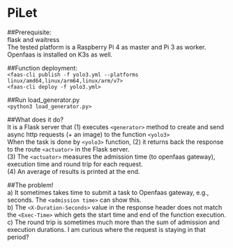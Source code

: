 # PiLet 

##Prerequisite:\
flask and waitress \
The tested platform is a Raspberry Pi 4 as master and Pi 3 as worker. Openfaas is installed on K3s as well.

##Function deployment: \
`<faas-cli publish -f yolo3.yml --platforms linux/amd64,linux/arm64,linux/arm/v7>` \
`<faas-cli deploy -f yolo3.yml>` 

##Run load_generator.py \
`<python3 load_generator.py>` 

##What does it do? \
It is a Flask server that (1) executes `<generator>` method to create and send async http requests (+ an image) to the function `<yolo3>` \
When the task is done by `<yolo3>` function, (2) it returns back the response to the route `<actuator>` in the Flask server. \
(3) The `<actuator>` measures the admission time (to openfaas gateway), execution time and round trip for each request. \
(4) An average of results is printed at the end. 

##The problem! \
a) It sometimes takes time to submit a task to Openfaas gateway, e.g., seconds. The `<admission time>` can show this. \
b) The `<X-Duration-Seconds>` value in the response header does not match the `<Exec-Time>` which gets the start time and end of the function execution. \
c) The round trip is sometimes much more than the sum of admission and execution durations. I am curious where the request is staying in that period?
